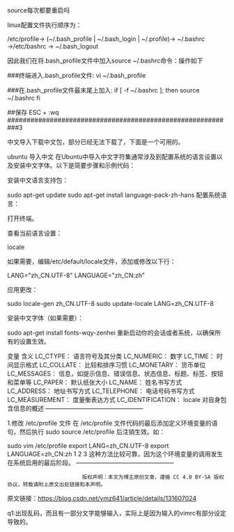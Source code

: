 source每次都要重启吗

linux配置文件执行顺序为：

/etc/profile→ (~/.bash_profile | ~/.bash_login | ~/.profile)→ ~/.bashrc →/etc/bashrc → ~/.bash_logout


因此我们在将.bash_profile文件中加入source ~/.bashrc命令：操作如下

###终端进入.bash_profile文件: 
vi ~/.bash_profile

###在.bash_profile文件最末尾上加入:
if [ -f ~/.bashrc ]; then
source ~/.bashrc
fi

##保存
ESC + :wq
###########################################################3

中文导入下载中文包，部分已经无法下载了，下面是一个可用的。

ubuntu 导入中文
在Ubuntu中导入中文字符集通常涉及到配置系统的语言设置以及安装中文字体。以下是简要步骤和示例代码：

安装中文语言支持包：

sudo apt-get update
sudo apt-get install language-pack-zh-hans
配置系统语言：

打开终端。

查看当前语言设置：

locale

如果需要，编辑/etc/default/locale文件，添加或修改以下行：

LANG="zh_CN.UTF-8"
LANGUAGE="zh_CN:zh"

应用更改：

sudo locale-gen zh_CN.UTF-8
sudo update-locale LANG=zh_CN.UTF-8

安装中文字体（如果需要）：

sudo apt-get install fonts-wqy-zenhei
重新启动你的会话或者系统，以确保所有的设置生效。

变量	含义
LC_CTYPE：	语言符号及其分类
LC_NUMERIC：	数字
LC_TIME：	时间显示格式
LC_COLLATE：	比较和排序习惯
LC_MONETARY：	货币单位
LC_MESSAGES：	信息，如提示信息、错误信息、状态信息、标题、标签、按钮和菜单等
LC_PAPER：	默认纸张大小
LC_NAME：	姓名书写方式
LC_ADDRESS：	地址书写方式
LC_TELEPHONE：	电话号码书写方式
LC_MEASUREMENT：	度量衡表达方式
LC_IDENTIFICATION：	locale 对自身包含信息的概述
————————————————



1.修改 /etc/profile 文件
在 /etc/profile 文件代码的最后添加定义环境变量的语句，然后执行 sudo source /etc/profile 后注销生效。如：

sudo vim /etc/profile
export LANG=zh_CN.UTF-8
export LANGUAGE=zh_CN:zh
1
2
3
这种方法比较可靠，因为这个环境变量的调用发生在系统启用的最后阶段。
————————————————

                            版权声明：本文为博主原创文章，遵循 CC 4.0 BY-SA 版权协议，转载请附上原文出处链接和本声明。
                        
原文链接：https://blog.csdn.net/ymz641/article/details/131607024

q1:出现乱码，而且有一部分文字能够输入，实际上是因为输入的vimrc有部分设定导致的。
